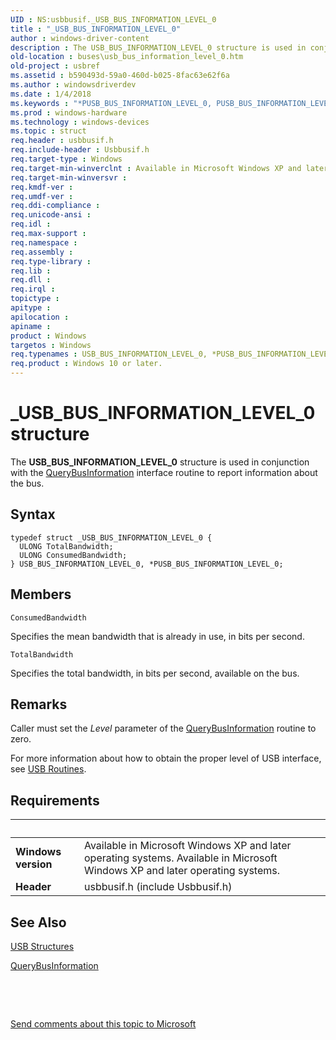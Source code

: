 ```yaml
---
UID : NS:usbbusif._USB_BUS_INFORMATION_LEVEL_0
title : "_USB_BUS_INFORMATION_LEVEL_0"
author : windows-driver-content
description : The USB_BUS_INFORMATION_LEVEL_0 structure is used in conjunction with the QueryBusInformation interface routine to report information about the bus.
old-location : buses\usb_bus_information_level_0.htm
old-project : usbref
ms.assetid : b590493d-59a0-460d-b025-8fac63e62f6a
ms.author : windowsdriverdev
ms.date : 1/4/2018
ms.keywords : "*PUSB_BUS_INFORMATION_LEVEL_0, PUSB_BUS_INFORMATION_LEVEL_0 structure pointer [Buses], usbstrct_19a2e4ab-663a-4cb9-b21c-182d1de11b68.xml, buses.usb_bus_information_level_0, USB_BUS_INFORMATION_LEVEL_0 structure [Buses], _USB_BUS_INFORMATION_LEVEL_0, usbbusif/PUSB_BUS_INFORMATION_LEVEL_0, PUSB_BUS_INFORMATION_LEVEL_0, usbbusif/USB_BUS_INFORMATION_LEVEL_0, USB_BUS_INFORMATION_LEVEL_0"
ms.prod : windows-hardware
ms.technology : windows-devices
ms.topic : struct
req.header : usbbusif.h
req.include-header : Usbbusif.h
req.target-type : Windows
req.target-min-winverclnt : Available in Microsoft Windows XP and later operating systems.
req.target-min-winversvr : 
req.kmdf-ver : 
req.umdf-ver : 
req.ddi-compliance : 
req.unicode-ansi : 
req.idl : 
req.max-support : 
req.namespace : 
req.assembly : 
req.type-library : 
req.lib : 
req.dll : 
req.irql : 
topictype : 
apitype : 
apilocation : 
apiname : 
product : Windows
targetos : Windows
req.typenames : USB_BUS_INFORMATION_LEVEL_0, *PUSB_BUS_INFORMATION_LEVEL_0
req.product : Windows 10 or later.
---
```


# _USB_BUS_INFORMATION_LEVEL_0 structure
The <b>USB_BUS_INFORMATION_LEVEL_0</b> structure is used in conjunction with the <a href="https://msdn.microsoft.com/cc03ae88-89ba-44ff-bfe7-6255f2a2ec5c">QueryBusInformation</a> interface routine to report information about the bus.

## Syntax
````
typedef struct _USB_BUS_INFORMATION_LEVEL_0 {
  ULONG TotalBandwidth;
  ULONG ConsumedBandwidth;
} USB_BUS_INFORMATION_LEVEL_0, *PUSB_BUS_INFORMATION_LEVEL_0;
````

## Members


`ConsumedBandwidth`

Specifies the mean bandwidth that is already in use, in bits per second.

`TotalBandwidth`

Specifies the total bandwidth, in bits per second, available on the bus.

## Remarks
Caller must set the <i>Level</i> parameter of the <a href="https://msdn.microsoft.com/cc03ae88-89ba-44ff-bfe7-6255f2a2ec5c">QueryBusInformation</a> routine to zero. 

For more information about how to obtain the proper level of USB interface, see <a href="https://msdn.microsoft.com/1b571ee0-d47f-40b6-8beb-d57b49ae3ac8">USB Routines</a>.

## Requirements
| &nbsp; | &nbsp; |
| ---- |:---- |
| **Windows version** | Available in Microsoft Windows XP and later operating systems. Available in Microsoft Windows XP and later operating systems. |
| **Header** | usbbusif.h (include Usbbusif.h) |

## See Also

<a href="https://msdn.microsoft.com/library/windows/hardware/ff540160">USB Structures</a>

<a href="https://msdn.microsoft.com/cc03ae88-89ba-44ff-bfe7-6255f2a2ec5c">QueryBusInformation</a>

 

 

<a href="mailto:wsddocfb@microsoft.com?subject=Documentation%20feedback [usbref\buses]:%20USB_BUS_INFORMATION_LEVEL_0 structure%20 RELEASE:%20(1/4/2018)&amp;body=%0A%0APRIVACY STATEMENT%0A%0AWe use your feedback to improve the documentation. We don't use your email address for any other purpose, and we'll remove your email address from our system after the issue that you're reporting is fixed. While we're working to fix this issue, we might send you an email message to ask for more info. Later, we might also send you an email message to let you know that we've addressed your feedback.%0A%0AFor more info about Microsoft's privacy policy, see http://privacy.microsoft.com/en-us/default.aspx." title="Send comments about this topic to Microsoft">Send comments about this topic to Microsoft</a>